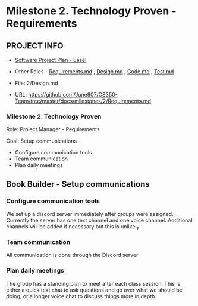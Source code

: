 # Milestone 2. Technology Proven - Requirements


## PROJECT INFO

-   [Software Project Plan - Easel](../Index.md)

-   Other Roles - [Requirements.md](Requirements.md) ,
    [Design.md](Design.md) , [Code.md](Code.md) , [Test.md](Test.md)

-   File: 2/Design.md

-   URL:
    https://github.com/June907/CS350-Team/tree/master/docs/milestones/2/Requirements.md




### Milestone 2. Technology Proven



Role: Project Manager - Requirements

Goal: Setup communications

* Configure communication tools
* Team communication
* Plan daily meetings



## Book Builder - Setup communications



### Configure communication tools
We set up a discord server immediately after groups were assigned. Currently the server has one text channel and one voice channel. Additional channels will be added if necessary but this is unlikely.

### Team communication
All communication is done through the Discord server

### Plan daily meetings
The group has a standing plan to meet after each class session. This is either a quick text chat to ask questions and go over what we should be doing, or a longer voice chat to discuss things more in depth. 
